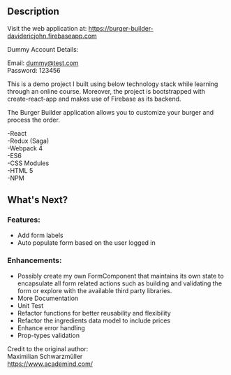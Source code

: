 ## Description

Visit the web application at: https://burger-builder-davidericjohn.firebaseapp.com

Dummy Account Details:  
  
Email: dummy@test.com  
Password: 123456


This is a demo project I built using below technology stack while learning through an online course. 
Moreover, the project is bootstrapped with create-react-app and makes use of Firebase as its backend.

The Burger Builder application allows you to customize your burger and process the order.

-React  
-Redux (Saga)  
-Webpack 4  
-ES6  
-CSS Modules  
-HTML 5  
-NPM


## What's Next?

### Features:

- Add form labels
- Auto populate form based on the user logged in

### Enhancements:

- Possibly create my own FormComponent that maintains its own state to encapsulate all form related actions such as building and validating the form or explore with the available third party libraries.
- More Documentation
- Unit Test
- Refactor functions for better reusability and flexibility
- Refactor the ingredients data model to include prices
- Enhance error handling
- Prop-types validation


Credit to the original author:  
Maximilian Schwarzmüller  
https://www.academind.com/
